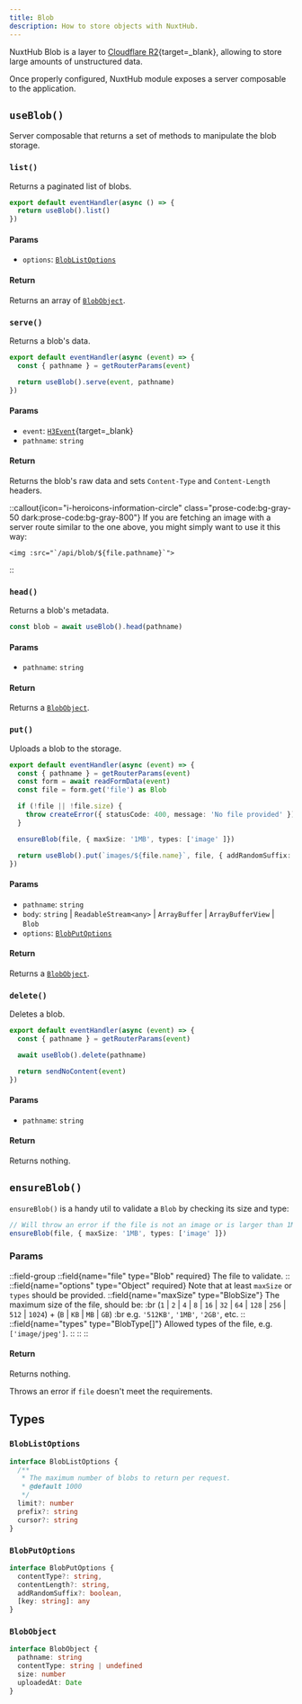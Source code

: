 ```yaml
---
title: Blob
description: How to store objects with NuxtHub.
---
```


NuxtHub Blob is a layer to [Cloudflare R2](https://developers.cloudflare.com/r2){target=_blank}, allowing to store large amounts of unstructured data.

Once properly configured, NuxtHub module exposes a server composable to the application.

## `useBlob()`

Server composable that returns a set of methods to manipulate the blob storage.

### `list()`

Returns a paginated list of blobs.

```ts [server/api/files.get.ts]
export default eventHandler(async () => {
  return useBlob().list()
})
```

#### Params

- `options`: [`BlobListOptions`](#bloblistoptions)

#### Return

Returns an array of [`BlobObject`](#blobobject).

### `serve()`

Returns a blob's data.

```ts [server/api/files/[...pathname\\].get.ts]
export default eventHandler(async (event) => {
  const { pathname } = getRouterParams(event)

  return useBlob().serve(event, pathname)
})
```

#### Params

- `event`: [`H3Event`](https://github.com/unjs/h3){target=_blank}
- `pathname`: `string`

#### Return

Returns the blob's raw data and sets `Content-Type` and `Content-Length` headers.

::callout{icon="i-heroicons-information-circle" class="prose-code:bg-gray-50 dark:prose-code:bg-gray-800"}
If you are fetching an image with a server route similar to the one above, you might simply want to use it this way:
<br>
```vue
<img :src="`/api/blob/${file.pathname}`">
```
::

### `head()`

Returns a blob's metadata.

```ts
const blob = await useBlob().head(pathname)
```

#### Params

- `pathname`: `string`

#### Return

Returns a [`BlobObject`](#blobobject).

### `put()`

Uploads a blob to the storage.

```ts [server/api/files.post.ts]
export default eventHandler(async (event) => {
  const { pathname } = getRouterParams(event)
  const form = await readFormData(event)
  const file = form.get('file') as Blob

  if (!file || !file.size) {
    throw createError({ statusCode: 400, message: 'No file provided' })
  }

  ensureBlob(file, { maxSize: '1MB', types: ['image' ]})

  return useBlob().put(`images/${file.name}`, file, { addRandomSuffix: false })
})
```

#### Params

- `pathname`: `string`
- `body`: `string` | `ReadableStream<any>` | `ArrayBuffer` | `ArrayBufferView` | `Blob`
- `options`: [`BlobPutOptions`](#blobputoptions)

#### Return

Returns a [`BlobObject`](#blobobject).

### `delete()`

Deletes a blob.

```ts [server/api/files/[...pathname\\].delete.ts]
export default eventHandler(async (event) => {
  const { pathname } = getRouterParams(event)

  await useBlob().delete(pathname)

  return sendNoContent(event)
})
```

#### Params

- `pathname`: `string`

#### Return

Returns nothing.


## `ensureBlob()`

`ensureBlob()` is a handy util to validate a `Blob` by checking its size and type:

```ts
// Will throw an error if the file is not an image or is larger than 1MB
ensureBlob(file, { maxSize: '1MB', types: ['image' ]})
```

### Params

::field-group
  ::field{name="file" type="Blob" required}
  The file to validate.
  ::
  ::field{name="options" type="Object" required}
    Note that at least `maxSize` or `types` should be provided.
    ::field{name="maxSize" type="BlobSize"}
    The maximum size of the file, should be: :br
    (`1` | `2` | `4` | `8` | `16` | `32` | `64` | `128` | `256` | `512` | `1024`) + (`B` | `KB` | `MB` | `GB`) :br
    e.g. `'512KB'`, `'1MB'`, `'2GB'`, etc.
    ::
    ::field{name="types" type="BlobType[]"}
    Allowed types of the file, e.g. `['image/jpeg']`.
    ::
  ::
::

#### Return

Returns nothing.

Throws an error if `file` doesn't meet the requirements.

## Types

### `BlobListOptions`

```ts
interface BlobListOptions {
  /**
   * The maximum number of blobs to return per request.
   * @default 1000
   */
  limit?: number
  prefix?: string
  cursor?: string
}
```

### `BlobPutOptions`

```ts
interface BlobPutOptions {
  contentType?: string,
  contentLength?: string,
  addRandomSuffix?: boolean,
  [key: string]: any
}
```

### `BlobObject`

```ts
interface BlobObject {
  pathname: string
  contentType: string | undefined
  size: number
  uploadedAt: Date
}
```

